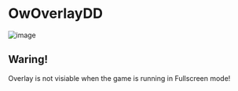 # OwOverlayDD
![image](https://github.com/Ahrisuwu/OwOverlayDD/assets/161222302/e0dc67fb-528a-4669-8dcf-2a4ccae0bb9a)

## Waring!
Overlay is not visiable when the game is running in Fullscreen mode!

